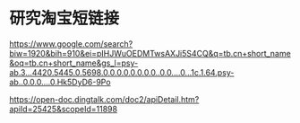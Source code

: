 # 研究淘宝短链接


https://www.google.com/search?biw=1920&bih=910&ei=pIHJWuOEDMTwsAXJi5S4CQ&q=tb.cn+short_name&oq=tb.cn+short_name&gs_l=psy-ab.3...4420.5445.0.5698.0.0.0.0.0.0.0.0..0.0....0...1c.1.64.psy-ab..0.0.0....0.Hk5DyD6-9Po

https://open-doc.dingtalk.com/doc2/apiDetail.htm?apiId=25425&scopeId=11898
